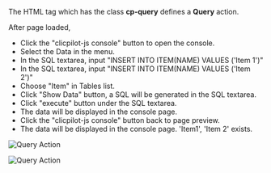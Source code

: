 The HTML tag which has the class __cp-query__ defines a __Query__ action.

After page loaded, 
* Click the "clicpilot-js console" button to open the console. 
* Select the Data in the menu. 
* In the SQL textarea, input "INSERT INTO ITEM(NAME) VALUES ('Item 1')"
* In the SQL textarea, input "INSERT INTO ITEM(NAME) VALUES ('Item 2')"
* Choose "Item" in Tables list.
* Click "Show Data" button, a SQL will be generated in the SQL textarea.
* Click "execute" button under the SQL textarea.
* The data will be displayed in the console page.
* Click the "clicpilot-js console" button back to page preview.
* The data will be displayed in the console page. 'Item1', 'Item 2' exists.

![Query Action](./data/query/query_action_1.jpg)

![Query Action](./data/query/query_action_2.jpg)
